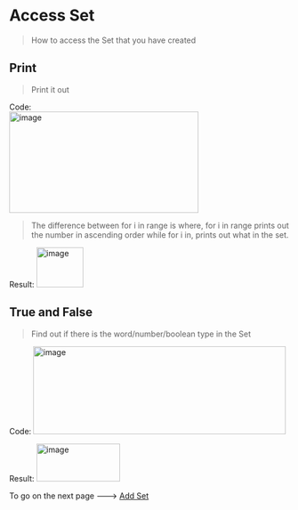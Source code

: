 # Access Set
> How to access the Set that you have created



## Print
> Print it out

Code:   
    <img width="340" height="182" alt="image" src="https://github.com/user-attachments/assets/72f7b344-1404-4973-881f-6077a5fa6d52" />
> The difference between for i in range is where, for i in range prints out the number in ascending order while for i in, prints out what in the set.

Result:
    <img width="84" height="72" alt="image" src="https://github.com/user-attachments/assets/1afe6c21-f1ea-4949-bf41-319ca5aa0b77" />



## True and False
> Find out if there is the word/number/boolean type in the Set

Code:
    <img width="454" height="158" alt="image" src="https://github.com/user-attachments/assets/be29b224-47f7-412c-9b45-0a8da5778d7f" />

Result:
    <img width="150" height="68" alt="image" src="https://github.com/user-attachments/assets/cdced9c1-c3e3-4487-9aaf-1df03cdc8241" />


To go on the next page ---> [Add Set](AddSets.md)



